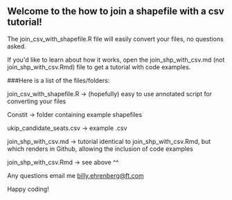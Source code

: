 <h2>Welcome to the how to join a shapefile with a csv tutorial!</h2>

The join_csv_with_shapefile.R file will easily convert your files, no questions asked. 

If you'd like to learn about how it works, open the
join_shp_with_csv.md (not join_shp_with_csv.Rmd) file to get a tutorial with code examples.

###Here is a list of the files/folders:

join_csv_with_shapefile.R -> (hopefully) easy to use  annotated script for converting your files

Constit -> folder containing example shapefiles

ukip_candidate_seats.csv -> example .csv

join_shp_with_csv.md -> tutorial identical to join_shp_with_csv.Rmd, 
                        but which renders in Github,
                        allowing the inclusion of code examples

join_shp_with_csv.Rmd -> see above ^^

Any questions email me billy.ehrenberg@ft.com

Happy coding!
